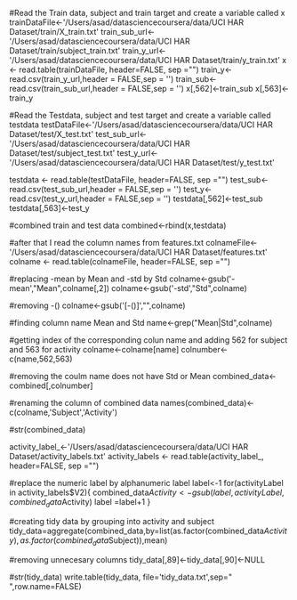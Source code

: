 
#Read the Train data, subject and train target and create a variable called x
trainDataFile<-'/Users/asad/datasciencecoursera/data/UCI HAR Dataset/train/X_train.txt'
train_sub_url<-'/Users/asad/datasciencecoursera/data/UCI HAR Dataset/train/subject_train.txt'
train_y_url<-'/Users/asad/datasciencecoursera/data/UCI HAR Dataset/train/y_train.txt'
x <- read.table(trainDataFile, header=FALSE, sep ="")
train_y<-read.csv(train_y_url,header = FALSE,sep = '')
train_sub<-read.csv(train_sub_url,header = FALSE,sep = '')
x[,562]<-train_sub
x[,563]<-train_y


 
 
#Read the Testdata, subject and test target and create a variable called testdata
testDataFile<-'/Users/asad/datasciencecoursera/data/UCI HAR Dataset/test/X_test.txt'
test_sub_url<-'/Users/asad/datasciencecoursera/data/UCI HAR Dataset/test/subject_test.txt'
test_y_url<-'/Users/asad/datasciencecoursera/data/UCI HAR Dataset/test/y_test.txt'

testdata <- read.table(testDataFile, header=FALSE, sep ="")
test_sub<-read.csv(test_sub_url,header = FALSE,sep = '')
test_y<-read.csv(test_y_url,header = FALSE,sep = '')
testdata[,562]<-test_sub
testdata[,563]<-test_y



#combined train and test data
combined<-rbind(x,testdata)

 
#after that I read the column names from features.txt
colnameFile<-'/Users/asad/datasciencecoursera/data/UCI HAR Dataset/features.txt'
colname <- read.table(colnameFile, header=FALSE, sep ="")

#replacing -mean by Mean and -std by Std 
colname<-gsub('-mean',"Mean",colname[,2])
colname<-gsub('-std',"Std",colname)

#removing -() 
colname<-gsub('[-()]',"",colname)

#finding column name Mean and Std
name<-grep("Mean|Std",colname)

#getting index of the corresponding colun name and adding 562 for subject and 563 for activity
colname<-colname[name]
colnumber<-c(name,562,563)


#removing the coulm name does not have Std or Mean
combined_data<-combined[,colnumber]

#renaming the column of combined data
names(combined_data)<-c(colname,'Subject','Activity')

#str(combined_data)

activity_label_<-'/Users/asad/datasciencecoursera/data/UCI HAR Dataset/activity_labels.txt'
activity_labels <- read.table(activity_label_, header=FALSE, sep ="")

#replace the numeric label by alphanumeric label
label<-1
for(activityLabel in activity_labels$V2){
  combined_data$Activity<-gsub(label,activityLabel,combined_data$Activity)
  label =label+1
}

#creating tidy data by grouping into activity and subject
tidy_data=aggregate(combined_data,by=list(as.factor(combined_data$Activity),as.factor(combined_data$Subject)),mean)

#removing unnecesary columns
tidy_data[,89]<-tidy_data[,90]<-NULL

#str(tidy_data)
write.table(tidy_data, file='tidy_data.txt',sep=" ",row.name=FALSE)
